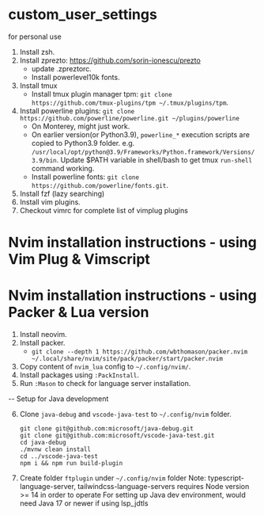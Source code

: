 # custom_user_settings
for personal use
1. Install zsh.
2. Install zprezto: https://github.com/sorin-ionescu/prezto
    - update .zpreztorc.
    - Install powerlevel10k fonts.
3. Install tmux
    - Install tmux plugin manager tpm: `git clone https://github.com/tmux-plugins/tpm ~/.tmux/plugins/tpm`.
4. Install powerline plugins: `git clone https://github.com/powerline/powerline.git ~/plugins/powerline`
    - On Monterey, might just work.
    - On earlier version(or Python3.9), `powerline_*` execution scripts are copied to Python3.9 folder. e.g. `/usr/local/opt/python@3.9/Frameworks/Python.framework/Versions/3.9/bin`. Update $PATH variable in shell/bash to get tmux `run-shell` command working.
    - Install powerline fonts: `git clone https://github.com/powerline/fonts.git`.
4. Install fzf (lazy searching)
5. Install vim plugins.
6. Checkout vimrc for complete list of vimplug plugins

# Nvim installation instructions - using Vim Plug & Vimscript

# Nvim installation instructions - using Packer & Lua version
1. Install neovim.
2. Install packer.
    - `git clone --depth 1 https://github.com/wbthomason/packer.nvim ~/.local/share/nvim/site/pack/packer/start/packer.nvim`
3. Copy content of `nvim_lua` config to `~/.config/nvim/`.
4. Install packages using `:PackInstall`.
5. Run `:Mason` to check for language server installation.

-- Setup for Java development

6. Clone `java-debug` and `vscode-java-test` to `~/.config/nvim` folder.
    ```
    git clone git@github.com:microsoft/java-debug.git
    git clone git@github.com:microsoft/vscode-java-test.git
    cd java-debug
    ./mvnw clean install
    cd ../vscode-java-test
    npm i && npm run build-plugin
    ```
7. Create folder `ftplugin` under `~/.config/nvim` folder
Note: typescript-language-server, tailwindcss-language-servers requires Node version >= 14 in order to operate 
For setting up Java dev environment, would need Java 17 or newer if using lsp_jdtls
